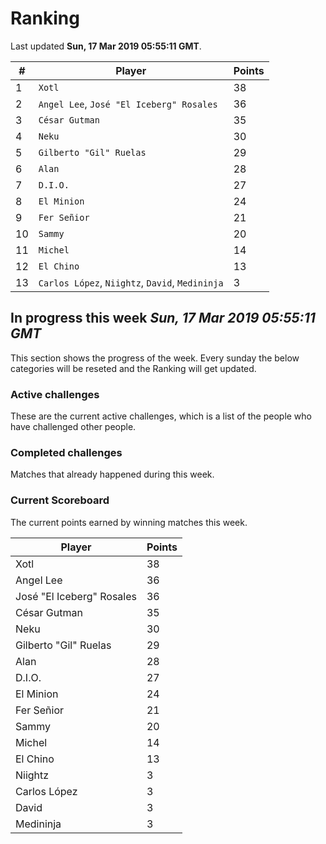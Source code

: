 # Ranking

Last updated **Sun, 17 Mar 2019 05:55:11 GMT**.

|#|Player|Points|
|---|---|---|
|1|`Xotl`|38|
|2|`Angel Lee`, `José "El Iceberg" Rosales`|36|
|3|`César Gutman`|35|
|4|`Neku`|30|
|5|`Gilberto "Gil" Ruelas`|29|
|6|`Alan`|28|
|7|`D.I.O.`|27|
|8|`El Minion`|24|
|9|`Fer Señior`|21|
|10|`Sammy`|20|
|11|`Michel`|14|
|12|`El Chino`|13|
|13|`Carlos López`, `Niightz`, `David`, `Medininja`|3|

## In progress this week *Sun, 17 Mar 2019 05:55:11 GMT*
This section shows the progress of the week. Every sunday the below categories will be reseted and the Ranking will get updated.

### Active challenges
These are the current active challenges, which is a list of the people who have challenged other people.



### Completed challenges
Matches that already happened during this week.



### Current Scoreboard
The current points earned by winning matches this week.

|Player|Points|
|---|---|
|Xotl|38|
|Angel Lee|36|
|José "El Iceberg" Rosales|36|
|César Gutman|35|
|Neku|30|
|Gilberto "Gil" Ruelas|29|
|Alan|28|
|D.I.O.|27|
|El Minion|24|
|Fer Señior|21|
|Sammy|20|
|Michel|14|
|El Chino|13|
|Niightz|3|
|Carlos López|3|
|David|3|
|Medininja|3|